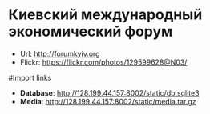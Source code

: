 # Киевский международный экономический форум #
* Url: http://forumkyiv.org
* Flickr: https://flickr.com/photos/129599628@N03/

#Import links
* **Database**: http://128.199.44.157:8002/static/db.sqlite3 
* **Media**: http://128.199.44.157:8002/static/media.tar.gz